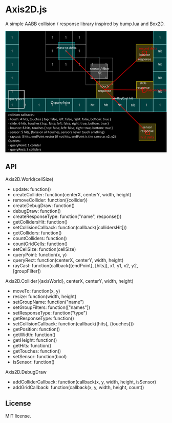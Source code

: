 # Axis2D.js

A simple AABB collision / response library inspired by bump.lua and Box2D.

![collisions/queries](https://raw.githubusercontent.com/einarkristjan/Axis2D.js/dev/img/collisions-queries.png)

## API

Axis2D.World(cellSize)
* update: function()
* createCollider: function(centerX, centerY, width, height)
* removeCollider: function({collider})
* createDebugDraw: function()
* debugDraw: function()
* createResponseType: function("name", response())
* getCollidersHit: function()
* setCollisionCallback: function(callback([collidersHit]))
* getColliders: function()
* countColliders: function()
* countGridCells: function()
* setCellSize: function(cellSize)
* queryPoint: function(x, y)
* queryRect: function(centerX, centerY, width, height)
* rayCast: function(callback({endPoint}, [hits]), x1, y1, x2, y2, [groupFilter])

Axis2D.Collider({axisWorld}, centerX, centerY, width, height)
* moveTo: function(x, y)
* resize: function(width, height)
* setGroupName: function("name")
* setGroupFilters: function(["names"])
* setResponseType: function("type")
* getResponseType: function()
* setCollisionCallback: function(callback([hits], {touches}))
* getPosition: function()
* getWidth: function()
* getHeight: function()
* getHits: function()
* getTouches: function()
* setSensor: function(bool)
* isSensor: function()

Axis2D.DebugDraw
* addColliderCallback: function(callback(x, y, width, height, isSensor)
* addGridCallback: function(callback(x, y, width, height, count))

## License

MIT license.

